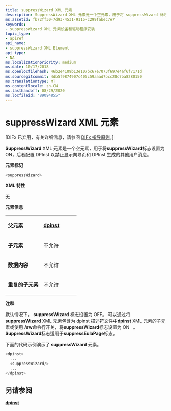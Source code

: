```yaml
---
title: suppressWizard XML 元素
description: SuppressWizard XML 元素是一个空元素，用于将 suppressWizard 标志设置为 ON，后者配置 DPInst 以禁止显示向导页和 DPInst 生成的其他用户消息。
ms.assetid: fb72ff30-7d93-4531-9115-c299fabec7e7
keywords:
- suppressWizard XML 元素设备和驱动程序安装
topic_type:
- apiref
api_name:
- suppressWizard XML Element
api_type:
- NA
ms.localizationpriority: medium
ms.date: 10/17/2018
ms.openlocfilehash: 46b2e4109b13e107bc67e7073f697e4af6f7171d
ms.sourcegitcommit: 4db5f9874907c405c59aaad7bcc28c7ba8280150
ms.translationtype: MT
ms.contentlocale: zh-CN
ms.lasthandoff: 08/29/2020
ms.locfileid: "89094855"
---
```

# <a name="suppresswizard-xml-element"></a>suppressWizard XML 元素


\[DIFx 已弃用，有关详细信息，请参阅 [DIFx 指导原则](./difx-guidelines.md)。\]

**SuppressWizard** XML 元素是一个空元素，用于将**suppressWizard**标志设置为 ON，后者配置 DPInst 以禁止显示向导页和 DPInst 生成的其他用户消息。

**元素标记**

```cpp
<suppressWizard>
```

**XML 特性**

无

**元素信息**

<table>
<colgroup>
<col width="50%" />
<col width="50%" />
</colgroup>
<tbody>
<tr class="odd">
<td align="left"><p><strong>父元素</strong></p></td>
<td align="left"><p><a href="dpinst-xml-element.md" data-raw-source="[&lt;strong&gt;dpinst&lt;/strong&gt;](dpinst-xml-element.md)"><strong>dpinst</strong></a></p></td>
</tr>
<tr class="even">
<td align="left"><p><strong>子元素</strong></p></td>
<td align="left"><p>不允许</p></td>
</tr>
<tr class="odd">
<td align="left"><p><strong>数据内容</strong></p></td>
<td align="left"><p>不允许</p></td>
</tr>
<tr class="even">
<td align="left"><p><strong>重复的子元素</strong></p></td>
<td align="left"><p>不允许</p></td>
</tr>
</tbody>
</table>

 

**注释**

默认情况下， **suppressWizard** 标志设置为 OFF。 可以通过将**suppressWizard** XML 元素包含为 dpinst 描述符文件中**dpinst** XML 元素的子元素或使用 **/sw**命令行开关，将**suppressWizard**标志设置为 ON   。 **SuppressWizard**标志适用于**suppressEulaPage**标志。

下面的代码示例演示了 **suppressWizard** 元素。

```cpp
<dpinst>
  ...
  <suppressWizard/>
  ...
</dpinst>
```

## <a name="see-also"></a>另请参阅


[**dpinst**](dpinst-xml-element.md)

 

